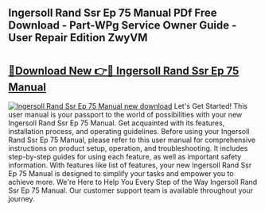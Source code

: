 ## Ingersoll Rand Ssr Ep 75 Manual PDf Free Download - Part-WPg Service Owner Guide - User Repair Edition ZwyVM

# <h2><a href="http://bc86234.oget.top/?id=Ingersoll+Rand+Ssr+Ep+75+Manual">🔗Download New 👉🔴 Ingersoll Rand Ssr Ep 75 Manual</a></h2>

[![Ingersoll Rand Ssr Ep 75 Manual new download](https://i.imgur.com/5g1atiW.png)](http://bc86234.oget.top/?id=Ingersoll+Rand+Ssr+Ep+75+Manual)
Let's Get Started! This user manual is your passport to the world of possibilities with your new Ingersoll Rand Ssr Ep 75 Manual. Get acquainted with its features, installation process, and operating guidelines. Before using your Ingersoll Rand Ssr Ep 75 Manual, please refer to this user manual for comprehensive instructions on product setup, operation, and troubleshooting. It includes step-by-step guides for using each feature, as well as important safety information. With features like list of features, your new Ingersoll Rand Ssr Ep 75 Manual is designed to simplify your tasks and empower you to achieve more. We're Here to Help You Every Step of the Way Ingersoll Rand Ssr Ep 75 Manual. Our customer support team is available throughout your journey.

